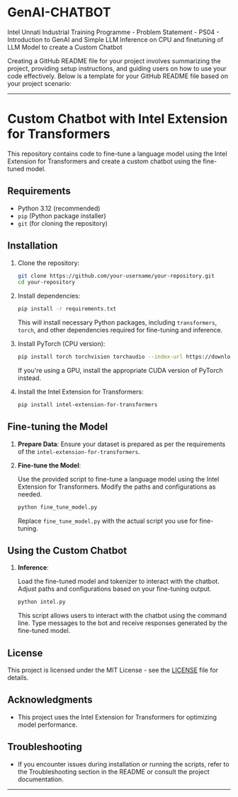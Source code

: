 # GenAI-CHATBOT
Intel Unnati Industrial Training Programme - Problem Statement - PS04 -  Introduction to GenAI and Simple LLM Inference on CPU and finetuning of LLM Model to create a Custom Chatbot

Creating a GitHub README file for your project involves summarizing the project, providing setup instructions, and guiding users on how to use your code effectively. Below is a template for your GitHub README file based on your project scenario:

---

# Custom Chatbot with Intel Extension for Transformers

This repository contains code to fine-tune a language model using the Intel Extension for Transformers and create a custom chatbot using the fine-tuned model.

## Requirements

- Python 3.12 (recommended)
- `pip` (Python package installer)
- `git` (for cloning the repository)

## Installation

1. Clone the repository:

   ```bash
   git clone https://github.com/your-username/your-repository.git
   cd your-repository
   ```

2. Install dependencies:

   ```bash
   pip install -r requirements.txt
   ```

   This will install necessary Python packages, including `transformers`, `torch`, and other dependencies required for fine-tuning and inference.

3. Install PyTorch (CPU version):

   ```bash
   pip install torch torchvision torchaudio --index-url https://download.pytorch.org/whl/cpu
   ```

   If you're using a GPU, install the appropriate CUDA version of PyTorch instead.

4. Install the Intel Extension for Transformers:

   ```bash
   pip install intel-extension-for-transformers
   ```

## Fine-tuning the Model

1. **Prepare Data**: Ensure your dataset is prepared as per the requirements of the `intel-extension-for-transformers`.

2. **Fine-tune the Model**:

   Use the provided script to fine-tune a language model using the Intel Extension for Transformers. Modify the paths and configurations as needed.

   ```bash
   python fine_tune_model.py
   ```

   Replace `fine_tune_model.py` with the actual script you use for fine-tuning.

## Using the Custom Chatbot

1. **Inference**:

   Load the fine-tuned model and tokenizer to interact with the chatbot. Adjust paths and configurations based on your fine-tuning output.

   ```python
   python intel.py
   ```

   This script allows users to interact with the chatbot using the command line. Type messages to the bot and receive responses generated by the fine-tuned model.

## License

This project is licensed under the MIT License - see the [LICENSE](LICENSE) file for details.

## Acknowledgments

- This project uses the Intel Extension for Transformers for optimizing model performance.


## Troubleshooting

- If you encounter issues during installation or running the scripts, refer to the Troubleshooting section in the README or consult the project documentation.

---



